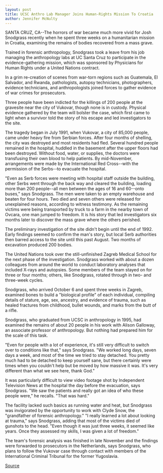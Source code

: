 ```yaml
---
layout: post
title: UCSC Anthro Lab Manager Joins Human-Rights Mission To Croatia
author: Jennifer McNulty
---
```


SANTA CRUZ, CA--The horrors of war became much more vivid for Josh  Snodgrass recently when he spent three weeks on a humanitarian mission in  Croatia, examining the remains of bodies recovered from a mass grave.

Trained in forensic anthropology, Snodgrass took a leave from his job  managing the anthropology labs at UC Santa Cruz to participate in the  evidence-gathering mission, which was sponsored by Physicians for Human  Rights under a United Nations contract.

In a grim re-creation of scenes from war-torn regions such as  Guatemala, El Salvador, and Rwanda, pathologists, autopsy technicians,  photographers, evidence technicians, and anthropologists joined forces to  gather evidence of war crimes for prosecutors.

Three people have been indicted for the killings of 200 people at the  gravesite near the city of Vukovar, though none is in custody. Physical  evidence gathered by the team will bolster the case, which first came to  light when a survivor told the story of his escape and led investigators to  the site.

The tragedy began in July 1991, when Vukovar, a city of 85,000 people,  came under heavy fire from Serbian forces. After four months of shelling,  the city was destroyed and most residents had fled. Several hundred people  remained in the hospital, huddled in the basement after the upper floors had  been destroyed. Without food, water, or supplies, the doctors were  transfusing their own blood to help patients. By mid-November,  arrangements were made by the International Red Cross--with the  permission of the Serbs--to evacuate the hospital.

"Even as Serb forces were meeting with hospital staff outside the  building, other Serbs went through the back way and cleared the building,  loading more than 200 people--all men between the ages of 16 and 60--onto  buses," says Snodgrass. The men were taken to an empty warehouse and  beaten for four hours. Two died and seven others were released for  unexplained reasons, according to witness testimony. As the remaining  victims were being transported by truck to a farm in the nearby town of  Ovcara, one man jumped to freedom. It is his story that led investigators six  months later to discover the mass grave where the others perished.

The preliminary investigation of the site didn't begin until the end of  1992\. Early findings seemed to confirm the man's story, but local Serb  authorities then barred access to the site until this past August. Two  months of excavation produced 200 bodies.

The United Nations took over the still-unfinished Zagreb Medical  School for the next phase of the investigation. Snodgrass worked with about  a dozen colleagues from around the world to conduct laboratory analyses  that included X-rays and autopsies. Some members of the team stayed on for  three or four months; others, like Snodgrass, rotated through in two- and  three-week cycles.

Snodgrass, who arrived October 6 and spent three weeks in Zagreb,  examined bones to build a "biological profile" of each individual, compiling  details of stature, age, sex, ancestry, and evidence of trauma, such as healed  fractures from childhood, bullet wounds, and marks from the butt of a rifle.

Snodgrass, who graduated from UCSC in anthropology in 1995, had  examined the remains of about 20 people in his work with Alison Galloway,  an associate professor of anthropology. But nothing had prepared him for the  scale of this task.

"Even for people with a lot of experience, it's still very difficult to  switch over to conditions like that," says Snodgrass. "We worked long days,  seven days a week, and most of the time we tried to stay detached. You  pretty much had to be detached to keep yourself sane, but there certainly  were times when you couldn't help but be moved by how massive it was. It's  very different than what we see here, thank God."

It was particularly difficult to view video footage shot by Independent  Television News at the hospital the day before the evacuation, says  Snodgrass. "We saw the patients and really got an idea of who these people  were," he recalls. "That was hard."

The facility lacked such basics as running water and heat, but  Snodgrass was invigorated by the opportunity to work with Clyde Snow, the  "grandfather of forensic anthropology." "I really learned a lot about looking  at trauma," says Snodgrass, adding that most of the victims died of gunshots  to the head. "Even though it was just three weeks, it seemed like years. Once  they assessed my skills, I was given a lot of freedom."

The team's forensic analysis was finished in late November and the  findings were forwarded to prosecutors in the Netherlands, says Snodgrass,  who plans to follow the Vukovar case through contact with members of the  International Criminal Tribunal for the former Yugoslavia.

[Source](http://www1.ucsc.edu/news_events/press_releases/archive/96-97/12-96/121396-UCSC_staffer_joins_.html "Permalink to 121396-UCSC_staffer_joins_")
